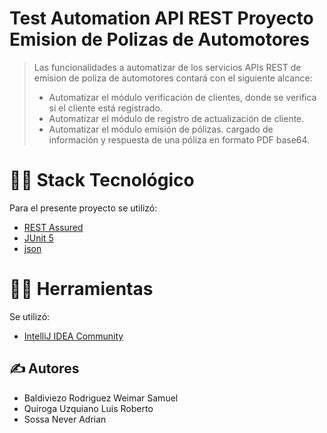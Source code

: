 # Test Automation API REST Proyecto Emision de Polizas de Automotores
>  Las funcionalidades a automatizar de los servicios APIs REST de emision de poliza de automotores  contará con el siguiente alcance:
> - Automatizar el módulo verificación de clientes, donde se verifica si el cliente está registrado.
> - Automatizar el módulo de registro de actualización de cliente.
> - Automatizar el módulo emisión de pólizas. cargado de información y respuesta de una póliza en formato PDF base64.

# 👨‍💻 Stack Tecnológico

Para el presente proyecto se utilizó:

* [REST Assured](https://rest-assured.io/)
* [JUnit 5](https://junit.org/junit5/)
* [json](https://mvnrepository.com/artifact/org.json/json)

# 👨‍💻 Herramientas

Se utilizó:

* [IntelliJ IDEA Community](https://www.jetbrains.com/)

## ✍ Autores

* Baldiviezo Rodriguez Weimar Samuel
* Quiroga Uzquiano Luis Roberto
* Sossa Never Adrian

<br/>